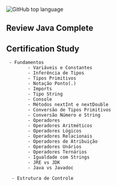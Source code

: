 ![GitHub top language](https://img.shields.io/github/languages/top/CarlosRobertoMedeiros/Backend-Java-red)
## Review Java Complete 
## Certification Study

	 - Fundamentos
			- Variáveis e Constantes
			- Inferência de Tipos
			- Tipos Primitivos
			- Notação Ponto(.)
			- Imports
			- Tipo String
			- Console
			- Métodos nextInt e nextDouble
			- Conversão de Tipos Primitivos
			- Conversão Número e String
			- Operadores
			- Operadores Aritméticos
			- Operadores Lógicos
			- Operadores Relacionais
			- Operadores de Atribuição
			- Operadores Unários
			- Operadores Ternários
			- Igualdade com Strings
			- JRE vs JDK
			- Java vs Javadoc

	  - Estrutura de Controle
		
	